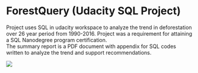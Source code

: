   # ForestQuery (Udacity SQL Project)

Project uses SQL in udacity workspace to analyze the trend in deforestation over 26 year period from 1990-2016.
Project was a requirement for attaining a SQL Nanodegree program certification.  
The summary report is a PDF document with appendix for SQL codes written to analyze the trend and support recommendations.

<div class='tableauPlaceholder' id='viz1610755934225' style='position: relative'><noscript><a href='https:&#47;&#47;github.com&#47;chineduok&#47;Forestquery&#47;blob&#47;main&#47;Visualization'><img alt=' ' src='https:&#47;&#47;public.tableau.com&#47;static&#47;images&#47;Fo&#47;ForestQuery&#47;Report&#47;1_rss.png' style='border: none' /></a></noscript><object class='tableauViz'  style='display:none;'><param name='host_url' value='https%3A%2F%2Fpublic.tableau.com%2F' /> <param name='embed_code_version' value='3' /> <param name='site_root' value='' /><param name='name' value='ForestQuery&#47;Report' /><param name='tabs' value='yes' /><param name='toolbar' value='yes' /><param name='static_image' value='https:&#47;&#47;public.tableau.com&#47;static&#47;images&#47;Fo&#47;ForestQuery&#47;Report&#47;1.png' /> <param name='animate_transition' value='yes' /><param name='display_static_image' value='yes' /><param name='display_spinner' value='yes' /><param name='display_overlay' value='yes' /><param name='display_count' value='yes' /><param name='language' value='en-GB' /></object></div>                <script type='text/javascript'>                    var divElement = document.getElementById('viz1610755934225');                    var vizElement = divElement.getElementsByTagName('object')[0];                    vizElement.style.width='1650px';vizElement.style.height='900px';                    var scriptElement = document.createElement('script');                    scriptElement.src = 'https://public.tableau.com/javascripts/api/viz_v1.js';                    vizElement.parentNode.insertBefore(scriptElement, vizElement);                </script>
  
